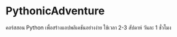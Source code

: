 # PythonicAdventure
คอร์สสอน Python เพื่อสร้างแอปพลิเคชันอย่างง่าย ใช้เวลา 2-3 สัปดาห์ วันละ 1 ชั่วโมง
